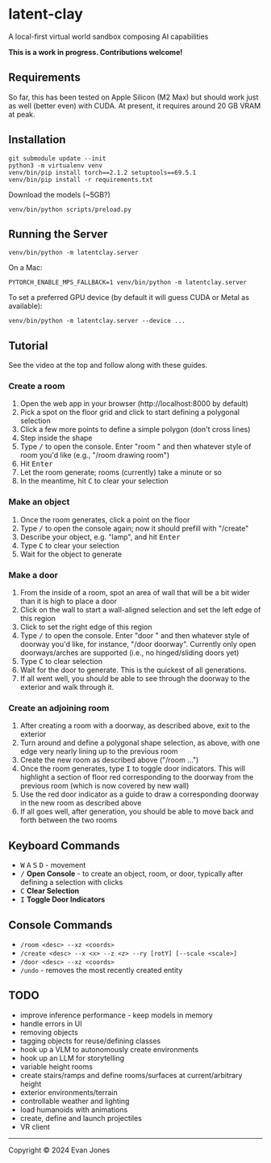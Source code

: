 # latent-clay

A local-first virtual world sandbox composing AI capabilities

**This is a work in progress. Contributions welcome!**

## Requirements

So far, this has been tested on Apple Silicon (M2 Max) but should work just as well (better even) with CUDA. At present, it requires around 20 GB VRAM at peak.

## Installation

```
git submodule update --init
python3 -m virtualenv venv
venv/bin/pip install torch==2.1.2 setuptools==69.5.1
venv/bin/pip install -r requirements.txt
```

Download the models (~5GB?)

```
venv/bin/python scripts/preload.py
```

## Running the Server

```
venv/bin/python -m latentclay.server
```

On a Mac:

```
PYTORCH_ENABLE_MPS_FALLBACK=1 venv/bin/python -m latentclay.server
```

To set a preferred GPU device (by default it will guess CUDA or Metal as available):
```
venv/bin/python -m latentclay.server --device ...
```

## Tutorial

See the video at the top and follow along with these guides.

### Create a room

1. Open the web app in your browser (http://localhost:8000 by default)
2. Pick a spot on the floor grid and click to start defining a polygonal selection
3. Click a few more points to define a simple polygon (don't cross lines)
4. Step inside the shape
5. Type <kbd>/</kbd> to open the console. Enter "room " and then whatever style of room you'd like
(e.g., "/room drawing room")
6. Hit <kbd>Enter</kbd>
7. Let the room generate; rooms (currently) take a minute or so
8. In the meantime, hit <kbd>C</kbd> to clear your selection

### Make an object

1. Once the room generates, click a point on the floor
2. Type <kbd>/</kbd> to open the console again; now it should prefill with "/create"
3. Describe your object, e.g. "lamp", and hit <kbd>Enter</kbd>
4. Type <kbd>C</kbd> to clear your selection
5. Wait for the object to generate

### Make a door

1. From the inside of a room, spot an area of wall that will be a bit wider than it is high to place
   a door
2. Click on the wall to start a wall-aligned selection and set the left edge of this region
3. Click to set the right edge of this region
4. Type <kbd>/</kbd> to open the console. Enter "door " and then whatever style of doorway you'd
   like, for instance, "/door doorway". Currently only open doorways/arches are supported (i.e., no
   hinged/sliding doors yet)
5. Type <kbd>C</kbd> to clear selection
6. Wait for the door to generate. This is the quickest of all generations.
7. If all went well, you should be able to see through the doorway to the exterior and walk through
   it.

### Create an adjoining room

1. After creating a room with a doorway, as described above, exit to the exterior
2. Turn around and define a polygonal shape selection, as above, with one edge very nearly lining up
   to the previous room
3. Create the new room as described above ("/room ...")
4. Once the room generates, type <kbd>I</kbd> to toggle door indicators. This will highlight a
   section of floor red corresponding to the doorway from the previous room (which is now covered by
   new wall)
5. Use the red door indicator as a guide to draw a corresponding doorway in the new room as
   described above
6. If all goes well, after generation, you should be able to move back and forth between the two
   rooms
   
## Keyboard Commands

- <kbd>W</kbd> <kbd>A</kbd> <kbd>S</kbd> <kbd>D</kbd> - movement
- <kbd>/</kbd> **Open Console** - to create an object, room, or door, typically after defining a
  selection with clicks
- <kbd>C</kbd> **Clear Selection**
- <kbd>I</kbd> **Toggle Door Indicators**

## Console Commands

- `/room <desc> --xz <coords>`
- `/create <desc> --x <x> --z <z> --ry [rotY] [--scale <scale>]`
- `/door <desc> --xz <coords>`
- `/undo` - removes the most recently created entity

## TODO

- improve inference performance - keep models in memory
- handle errors in UI
- removing objects
- tagging objects for reuse/defining classes
- hook up a VLM to autonomously create environments
- hook up an LLM for storytelling
- variable height rooms
- create stairs/ramps and define rooms/surfaces at current/arbitrary height
- exterior environments/terrain
- controllable weather and lighting
- load humanoids with animations
- create, define and launch projectiles
- VR client


--------

Copyright © 2024 Evan Jones
